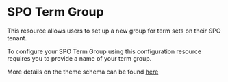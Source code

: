 
# SPO Term Group

This resource allows users to set up a new group for term sets on
their SPO tenant.

To configure your SPO Term Group using this configuration resource requires you to
provide a name of your term group.

More details on the theme schema can be found
[here](https://docs.microsoft.com/en-us/sharepoint/set-up-new-group-for-term-sets)

